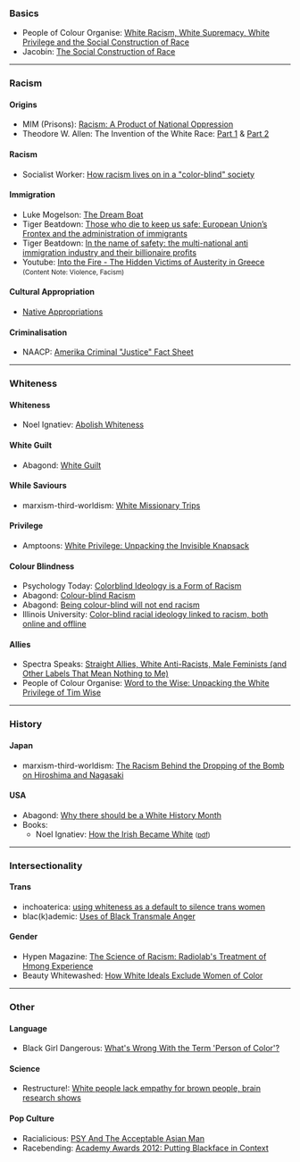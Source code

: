 ### Basics
* People of Colour Organise: [White Racism, White Supremacy, White Privilege and the Social Construction of Race](http://web.archive.org/web/20120713172304/http://www.peopleofcolororganize.com/analysis/white-racism-white-supremacy-white-privilege-social-construction-race-2/)
* Jacobin: [The Social Construction of Race](https://www.jacobinmag.com/2015/06/racecraft-racism-social-origins-reparations/)

---

### Racism

#### Origins
* MIM (Prisons): [Racism: A Product of National Oppression](http://www.prisoncensorship.info/news/all/US/1821/)
*  Theodore W. Allen: The Invention of the White Race: [Part 1](http://clogic.eserver.org/1-2/allen.html) & [Part 2](http://clogic.eserver.org/1-2/allen2.html)

#### Racism
* Socialist Worker: [How racism lives on in a "color-blind" society](http://socialistworker.org/2012/12/04/racism-in-a-color-blind-society)

#### Immigration
* Luke Mogelson: [The Dream Boat](http://www.nytimes.com/2013/11/17/magazine/the-impossible-refugee-boat-lift-to-christmas-island.html?_r=2&pagewanted=all)
* Tiger Beatdown: [Those who die to keep us safe: European Union’s Frontex and the administration of immigrants](http://tigerbeatdown.com/2012/02/02/those-who-die-to-keep-us-safe-european-union%E2%80%99s-frontex-and-the-administration-of-immigrants/)
* Tiger Beatdown: [In the name of safety: the multi-national anti immigration industry and their billionaire profits](http://tigerbeatdown.com/2011/10/07/in-the-name-of-safety-the-multi-national-anti-immigration-industry-and-their-billionaire-profits/)
* Youtube: [Into the Fire - The Hidden Victims of Austerity in Greece](https://www.youtube.com/watch?feature=player_embedded&v=NMOnuD0SQJs) <small>(Content Note: Violence, Facism)</small>

#### Cultural Appropriation
* [Native Appropriations](http://nativeappropriations.com/)

#### Criminalisation
* NAACP: [Amerika Criminal "Justice" Fact Sheet](http://www.naacp.org/pages/criminal-justice-fact-sheet)

---

### Whiteness

#### Whiteness
* Noel Ignatiev: [Abolish Whiteness](http://imaginenoborders.org/zines/#AbolishWhiteness)

#### White Guilt
* Abagond: [White Guilt](https://abagond.wordpress.com/2009/08/14/white-guilt/)

#### While Saviours
* marxism-third-worldism: [White Missionary Trips](http://marxism-third-worldism.tumblr.com/post/83289587231/hello-i-saw-you-comment-on-a-post-about-how)

#### Privilege
* Amptoons: [White Privilege: Unpacking the Invisible Knapsack](http://www.amptoons.com/blog/files/mcintosh.html)

#### Colour Blindness
* Psychology Today: [Colorblind Ideology is a Form of Racism](http://www.psychologytoday.com/blog/colorblind/201112/colorblind-ideology-is-form-racism)
* Abagond: [Colour-blind Racism](http://abagond.wordpress.com/2008/05/31/colour-blind-racism/)
* Abagond: [Being colour-blind will not end racism](http://abagond.wordpress.com/2011/12/20/being-colour-blind-will-not-end-racism/)
* Illinois University: [Color-blind racial ideology linked to racism, both online and offline](http://news.illinois.edu/news/10/0421online.html)

#### Allies
* Spectra Speaks: [Straight Allies, White Anti-Racists, Male Feminists (and Other Labels That Mean Nothing to Me)](http://www.spectraspeaks.com/2013/05/afrofeminism-labels-politically-correct-straight-allies-white-antiracissts-male-feminists/)
* People of Colour Organise: [Word to the Wise: Unpacking the White Privilege of Tim Wise](http://web.archive.org/web/20130129224406/http://www.peopleofcolororganize.com/analysis/word-wise-unpacking-white-privilege-tim-wise/)

---

### History

#### Japan
* marxism-third-worldism: [The Racism Behind the Dropping of the Bomb on Hiroshima and Nagasaki](http://marxism-third-worldism.tumblr.com/post/85367838333/first-lets-discuss-the-reasons-for-dropping-the)

#### USA
* Abagond: [Why there should be a White History Month](http://abagond.wordpress.com/2013/02/11/why-there-should-be-a-white-history-month/)
* Books:
  * Noel Ignatiev: [How the Irish Became White](https://www.goodreads.com/book/show/305686.How_the_Irish_Became_White) <small>([pdf](http://jroan.com/HtIBWhite.pdf))</small>

---

### Intersectionality

#### Trans
* inchoaterica: [using whiteness as a default to silence trans women](https://inchoaterica.wordpress.com/2012/11/12/using-whiteness-as-default-to-silence-trans-women/)
* blac(k)ademic: [Uses of Black Transmale Anger](http://blackademic.com/uses-of-black-transmale-anger/)

#### Gender
* Hypen Magazine: [The Science of Racism: Radiolab's Treatment of Hmong Experience](http://www.hyphenmagazine.com/blog/archive/2012/10/science-racism-radiolabs-treatment-hmong-experience)
* Beauty Whitewashed: [How White Ideals Exclude Women of Color](http://www.beautyredefined.net/beauty-whitewashed-how-white-ideals-exclude-women-of-color/)

---

### Other

#### Language
* Black Girl Dangerous: [What's Wrong With the Term 'Person of Color'?](https://web.archive.org/web/20130805155714/http://blackgirldangerous.org/new-blog/2013/3/21/whats-wrong-with-the-term-person-of-color)

#### Science
* Restructure!: [White people lack empathy for brown people, brain research shows](https://restructure.wordpress.com/2010/05/04/white-people-lack-empathy-for-brown-people-brain-research-shows/)

#### Pop Culture
* Racialicious: [PSY And The Acceptable Asian Man](http://www.racialicious.com/2012/09/20/psy-and-the-acceptable-asian-man/)
* Racebending: [Academy Awards 2012: Putting Blackface in Context](http://www.racebending.com/v4/featured/academy-awards-2012-putting-blackface-context/)
